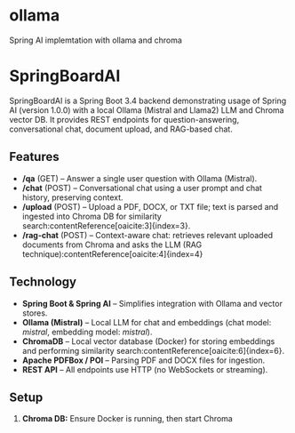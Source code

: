 # ollama
Spring AI implemtation with ollama and chroma


# SpringBoardAI

SpringBoardAI is a Spring Boot 3.4 backend demonstrating usage of Spring AI (version 1.0.0) with a local Ollama (Mistral and Llama2) LLM and Chroma vector DB. It provides REST endpoints for question-answering, conversational chat, document upload, and RAG-based chat.

## Features

- **/qa** (GET) – Answer a single user question with Ollama (Mistral). 
- **/chat** (POST) – Conversational chat using a user prompt and chat history, preserving context.
- **/upload** (POST) – Upload a PDF, DOCX, or TXT file; text is parsed and ingested into Chroma DB for similarity search:contentReference[oaicite:3]{index=3}.
- **/rag-chat** (POST) – Context-aware chat: retrieves relevant uploaded documents from Chroma and asks the LLM (RAG technique):contentReference[oaicite:4]{index=4}

## Technology

- **Spring Boot & Spring AI** – Simplifies integration with Ollama and vector stores.
- **Ollama (Mistral)** – Local LLM for chat and embeddings (chat model: *mistral*, embedding model: *mistral*).
- **ChromaDB** – Local vector database (Docker) for storing embeddings and performing similarity search:contentReference[oaicite:6]{index=6}.
- **Apache PDFBox / POI** – Parsing PDF and DOCX files for ingestion.
- **REST API** – All endpoints use HTTP (no WebSockets or streaming).

## Setup

1. **Chroma DB:** Ensure Docker is running, then start Chroma

